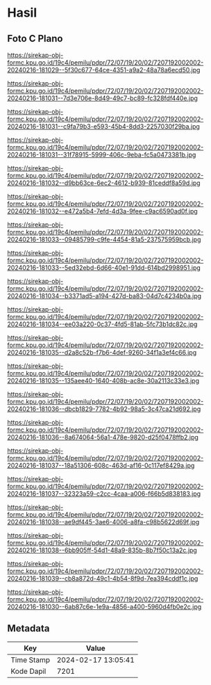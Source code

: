 # Hasil

## Foto C Plano

https://sirekap-obj-formc.kpu.go.id/19c4/pemilu/pdpr/72/07/19/20/02/7207192002002-20240216-181029--5f30c677-64ce-4351-a9a2-48a78a6ecd50.jpg

https://sirekap-obj-formc.kpu.go.id/19c4/pemilu/pdpr/72/07/19/20/02/7207192002002-20240216-181031--7d3e706e-8d49-49c7-bc89-fc328fdf440e.jpg

https://sirekap-obj-formc.kpu.go.id/19c4/pemilu/pdpr/72/07/19/20/02/7207192002002-20240216-181031--c9fa79b3-e593-45b4-8dd3-2257030f29ba.jpg

https://sirekap-obj-formc.kpu.go.id/19c4/pemilu/pdpr/72/07/19/20/02/7207192002002-20240216-181031--31f78915-5999-406c-9eba-fc5a0473381b.jpg

https://sirekap-obj-formc.kpu.go.id/19c4/pemilu/pdpr/72/07/19/20/02/7207192002002-20240216-181032--d9bb63ce-6ec2-4612-b939-81ceddf8a59d.jpg

https://sirekap-obj-formc.kpu.go.id/19c4/pemilu/pdpr/72/07/19/20/02/7207192002002-20240216-181032--e472a5b4-7efd-4d3a-9fee-c9ac6590ad0f.jpg

https://sirekap-obj-formc.kpu.go.id/19c4/pemilu/pdpr/72/07/19/20/02/7207192002002-20240216-181033--09485799-c9fe-4454-81a5-237575959bcb.jpg

https://sirekap-obj-formc.kpu.go.id/19c4/pemilu/pdpr/72/07/19/20/02/7207192002002-20240216-181033--5ed32ebd-6d66-40e1-91dd-614bd2998951.jpg

https://sirekap-obj-formc.kpu.go.id/19c4/pemilu/pdpr/72/07/19/20/02/7207192002002-20240216-181034--b3371ad5-a194-427d-ba83-04d7c4234b0a.jpg

https://sirekap-obj-formc.kpu.go.id/19c4/pemilu/pdpr/72/07/19/20/02/7207192002002-20240216-181034--ee03a220-0c37-4fd5-81ab-5fc73b1dc82c.jpg

https://sirekap-obj-formc.kpu.go.id/19c4/pemilu/pdpr/72/07/19/20/02/7207192002002-20240216-181035--d2a8c52b-f7b6-4def-9260-34f1a3ef4c66.jpg

https://sirekap-obj-formc.kpu.go.id/19c4/pemilu/pdpr/72/07/19/20/02/7207192002002-20240216-181035--135aee40-1640-408b-ac8e-30a2113c33e3.jpg

https://sirekap-obj-formc.kpu.go.id/19c4/pemilu/pdpr/72/07/19/20/02/7207192002002-20240216-181036--dbcb1829-7782-4b92-98a5-3c47ca21d692.jpg

https://sirekap-obj-formc.kpu.go.id/19c4/pemilu/pdpr/72/07/19/20/02/7207192002002-20240216-181036--8a674064-56a1-478e-9820-d25f0478ffb2.jpg

https://sirekap-obj-formc.kpu.go.id/19c4/pemilu/pdpr/72/07/19/20/02/7207192002002-20240216-181037--18a51306-608c-463d-af16-0c117ef8429a.jpg

https://sirekap-obj-formc.kpu.go.id/19c4/pemilu/pdpr/72/07/19/20/02/7207192002002-20240216-181037--32323a59-c2cc-4caa-a006-f66b5d838183.jpg

https://sirekap-obj-formc.kpu.go.id/19c4/pemilu/pdpr/72/07/19/20/02/7207192002002-20240216-181038--ae9df445-3ae6-4006-a8fa-c98b5622d69f.jpg

https://sirekap-obj-formc.kpu.go.id/19c4/pemilu/pdpr/72/07/19/20/02/7207192002002-20240216-181038--6bb905ff-54d1-48a9-835b-8b7f50c13a2c.jpg

https://sirekap-obj-formc.kpu.go.id/19c4/pemilu/pdpr/72/07/19/20/02/7207192002002-20240216-181039--cb8a872d-49c1-4b54-8f9d-7ea394cddf1c.jpg

https://sirekap-obj-formc.kpu.go.id/19c4/pemilu/pdpr/72/07/19/20/02/7207192002002-20240216-181030--6ab87c6e-1e9a-4856-a400-5960d4fb0e2c.jpg


## Metadata

| Key        | Value               |
| ---------- | ------------------- |
| Time Stamp | 2024-02-17 13:05:41 |
| Kode Dapil | 7201                |



